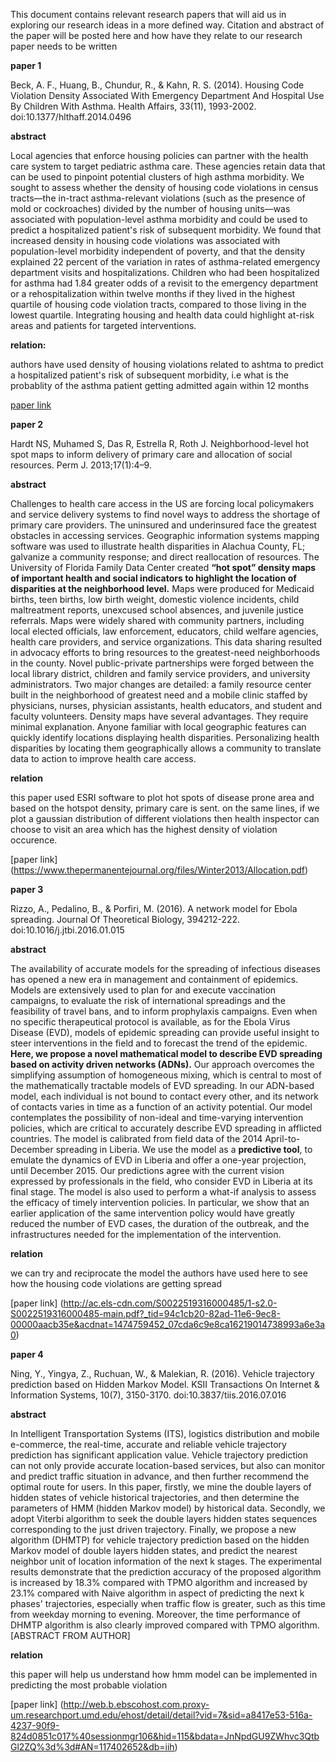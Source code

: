 This document contains relevant research papers that will aid us in exploring our research ideas in a more defined way.
Citation and abstract of the paper will be posted here and how have they relate to our research paper needs to be written

**paper 1**

Beck, A. F., Huang, B., Chundur, R., & Kahn, R. S. (2014). Housing Code Violation Density Associated With Emergency Department And Hospital Use By Children With Asthma. Health Affairs, 33(11), 1993-2002. doi:10.1377/hlthaff.2014.0496

**abstract**

Local agencies that enforce housing policies can partner with the health care system to target pediatric asthma care. These agencies retain data that can be used to pinpoint potential clusters of high asthma morbidity. We sought to assess whether the density of housing code violations in census tracts—the in-tract asthma-relevant violations (such as the presence of mold or cockroaches) divided by the number of housing units—was associated with population-level asthma morbidity and could be used to predict a hospitalized patient's risk of subsequent morbidity. 
  We found that increased density in housing code violations was associated with population-level morbidity independent of poverty, and that the density explained 22 percent of the variation in rates of asthma-related emergency department visits and hospitalizations. Children who had been hospitalized for asthma had 1.84 greater odds of a revisit to the emergency department or a rehospitalization within twelve months if they lived in the highest quartile of housing code violation tracts, compared to those living in the lowest quartile. Integrating housing and health data could highlight at-risk areas and patients for targeted interventions.

**relation:**

authors have used density of housing violations related to ashtma to predict a hospitalized patient's risk of subsequent morbidity, i.e what is the probablity of the asthma patient getting admitted again within 12 months

[paper link](http://web.b.ebscohost.com.proxy-um.researchport.umd.edu/ehost/detail/detail?sid=2d316e0f-b4c5-4949-a59e-1976ffc29c9b%40sessionmgr103&vid=0&hid=115&bdata=JnNpdGU9ZWhvc3QtbGl2ZQ%3d%3d#AN=103853646&db=cin20)


**paper 2**

Hardt NS, Muhamed S, Das R, Estrella R, Roth J. Neighborhood-level hot spot maps to inform delivery of primary care and allocation of social resources. Perm J. 2013;17(1):4–9.

**abstract**

Challenges to health care access in the US are forcing local policymakers and service delivery systems to find novel ways
to address the shortage of primary care providers. The uninsured and underinsured face the greatest obstacles in accessing services.
Geographic information systems mapping software was used to illustrate health disparities in Alachua County, FL; galvanize
a community response; and direct reallocation of resources. The University of Florida Family Data Center created **“hot
spot” density maps of important health and social indicators to highlight the location of disparities at the neighborhood level.**
Maps were produced for Medicaid births, teen births, low birth weight, domestic violence incidents, child maltreatment reports,
unexcused school absences, and juvenile justice referrals. Maps were widely shared with community partners, including local
elected officials, law enforcement, educators, child welfare agencies, health care providers, and service organizations. This
data sharing resulted in advocacy efforts to bring resources to the greatest-need neighborhoods in the county. Novel public-private
partnerships were forged between the local library district, children and family service providers, and university administrators.
Two major changes are detailed: a family resource center built in the neighborhood of greatest need and a mobile clinic staffed
by physicians, nurses, physician assistants, health educators, and student and faculty volunteers. Density maps have several advantages. They require minimal explanation. Anyone familiar with local geographic features can quickly identify locations displaying health disparities. Personalizing health disparities by locating them geographically allows a community to translate data to action to improve health care access. 

**relation**

this paper used ESRI software to plot hot spots of disease prone area and based on the hotspot density, primary care is sent. on the same lines, if we plot a gaussian distribution of different violations then health inspector can choose to visit an area which has the highest density of violation occurence.

[paper link] (https://www.thepermanentejournal.org/files/Winter2013/Allocation.pdf)


**paper 3**

Rizzo, A., Pedalino, B., & Porfiri, M. (2016). A network model for Ebola spreading. Journal Of Theoretical Biology, 394212-222. doi:10.1016/j.jtbi.2016.01.015

**abstract**

The availability of accurate models for the spreading of infectious diseases has opened a new era in management and containment of epidemics. Models are extensively used to plan for and execute vaccination campaigns, to evaluate the risk of international spreadings and the feasibility of travel bans, and to inform prophylaxis campaigns. Even when no specific therapeutical protocol is available, as for the Ebola Virus Disease (EVD), models of epidemic spreading can provide useful insight to steer interventions in the field and to forecast the trend of the epidemic. **Here, we propose a novel mathematical model to describe EVD spreading based on activity driven networks (ADNs).** Our approach overcomes the simplifying assumption of homogeneous mixing, which is central to most of the mathematically tractable models of EVD spreading. In our ADN-based model, each individual is not bound to contact every other, and its network of contacts varies in time as a function of an activity potential. Our model contemplates the possibility of non-ideal and time-varying intervention policies, which are critical to accurately describe EVD spreading in afflicted countries. The model is calibrated from field data of the 2014 April-to-December spreading in Liberia. We use the model as a **predictive tool**, to emulate the dynamics of EVD in Liberia and offer a one-year projection, until December 2015. Our predictions agree with the current vision expressed by professionals in the field, who consider EVD in Liberia at its final stage. The model is also used to perform a what-if analysis to assess the efficacy of timely intervention policies. In particular, we show that an earlier application of the same intervention policy would have greatly reduced the number of EVD cases, the duration of the outbreak, and the infrastructures needed for the implementation of the intervention. 

**relation**

we can try and reciprocate the model the authors have used here to see how the housing code violations are getting spread

[paper link] (http://ac.els-cdn.com/S0022519316000485/1-s2.0-S0022519316000485-main.pdf?_tid=94c1cb20-82ad-11e6-9ec8-00000aacb35e&acdnat=1474759452_07cda6c9e8ca16219014738993a6e3a0)

**paper 4**

Ning, Y., Yingya, Z., Ruchuan, W., & Malekian, R. (2016). Vehicle trajectory prediction based on Hidden Markov Model. KSII Transactions On Internet & Information Systems, 10(7), 3150-3170. doi:10.3837/tiis.2016.07.016

**abstract**

In Intelligent Transportation Systems (ITS), logistics distribution and mobile e-commerce, the real-time, accurate and reliable vehicle trajectory prediction has significant application value. Vehicle trajectory prediction can not only provide accurate location-based services, but also can monitor and predict traffic situation in advance, and then further recommend the optimal route for users. In this paper, firstly, we mine the double layers of hidden states of vehicle historical trajectories, and then determine the parameters of HMM (hidden Markov model) by historical data. Secondly, we adopt Viterbi algorithm to seek the double layers hidden states sequences corresponding to the just driven trajectory. Finally, we propose a new algorithm (DHMTP) for vehicle trajectory prediction based on the hidden Markov model of double layers hidden states, and predict the nearest neighbor unit of location information of the next k stages. The experimental results demonstrate that the prediction accuracy of the proposed algorithm is increased by 18.3% compared with TPMO algorithm and increased by 23.1% compared with Naive algorithm in aspect of predicting the next k phases' trajectories, especially when traffic flow is greater, such as this time from weekday morning to evening. Moreover, the time performance of DHMTP algorithm is also clearly improved compared with TPMO algorithm. [ABSTRACT FROM AUTHOR]

**relation**

this paper will help us understand how hmm model can be implemented in predicting the most probable violation
  
[paper link] (http://web.b.ebscohost.com.proxy-um.researchport.umd.edu/ehost/detail/detail?vid=7&sid=a8417e53-516a-4237-90f9-824d0851c017%40sessionmgr106&hid=115&bdata=JnNpdGU9ZWhvc3QtbGl2ZQ%3d%3d#AN=117402652&db=iih)

